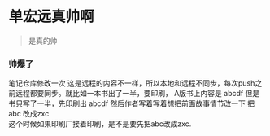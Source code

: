 ﻿# 单宏远真帅啊
> 是真的帅
### 帅爆了
笔记仓库修改一次
这是远程的内容不一样，所以本地和远程不同步，每次push之前远程都要同步。就比如一本书出了一半，要印刷，
A版书上内容是   abcdf   但是书只写了一半，先印刷出   abcdf
然后作者写着写着想把前面故事情节改一下  把abc 改成zxc  
这个时候如果印刷厂接着印刷，是不是要先把abc改成zxc.

